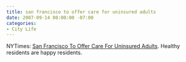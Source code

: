 ```yaml
---
title: san francisco to offer care for uninsured adults
date: 2007-09-14 00:00:00 -07:00
categories:
- City Life
---
```


<p>NYTimes: <a href="http://www.nytimes.com/2007/09/14/us/14health.html">San Francisco To Offer Care For Uninsured Adults</a>. Healthy residents are happy residents.</p>
